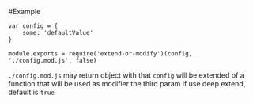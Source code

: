 #Example

```
var config = {
    some: 'defaultValue'
}

module.exports = require('extend-or-modify')(config, './config.mod.js', false)

```

`./config.mod.js` may return object with that `config` will be extended of a function that will be used as modifier
the third param if use deep extend, default is `true`  